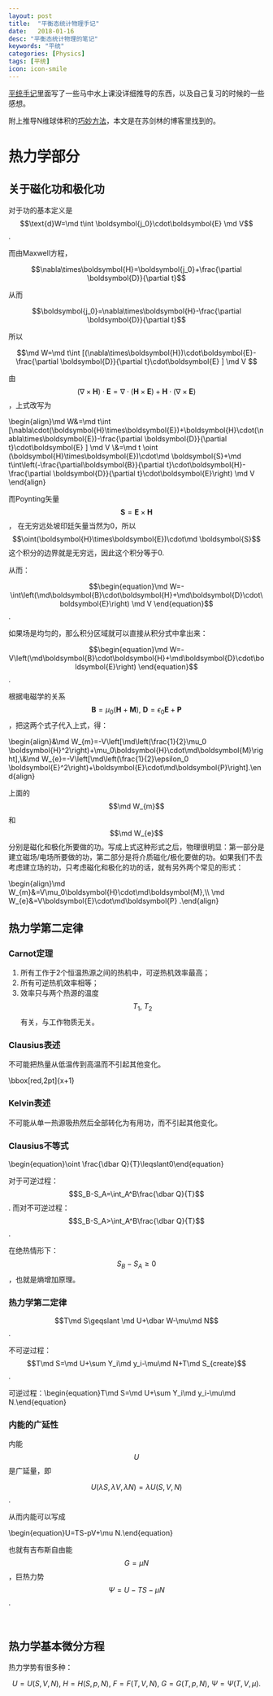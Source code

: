 ```yaml
---
layout: post
title:  "平衡态统计物理手记"
date:   2018-01-16
desc: "平衡态统计物理的笔记"
keywords: "平统"
categories: [Physics]
tags: [平统]
icon: icon-smile
---
```


[平统手记](https://astrojacobli.github.io/Homepage/doc/statistical_notes.pdf)里面写了一些马中水上课没详细推导的东西，以及自己复习的时候的一些感想。

附上推导N维球体积的[巧妙方法](http://spaces.ac.cn/archives/3154/?from=singlemessage&isappinstalled=0)，本文是在苏剑林的博客里找到的。

# 热力学部分

## 关于磁化功和极化功

对于功的基本定义是 $$\text{d}W=\md t\int \boldsymbol{j_0}\cdot\boldsymbol{E}  \md V$$.

而由Maxwell方程，

$$\nabla\times\boldsymbol{H}=\boldsymbol{j_0}+\frac{\partial \boldsymbol{D}}{\partial t}$$ 

从而

$$\boldsymbol{j_0}=\nabla\times\boldsymbol{H}-\frac{\partial \boldsymbol{D}}{\partial t}$$

所以

$$\md W=\md t\int [(\nabla\times\boldsymbol{H})\cdot\boldsymbol{E}-\frac{\partial \boldsymbol{D}}{\partial t}\cdot\boldsymbol{E} ]  \md V $$

由$$(\nabla\times\boldsymbol{H})\cdot\boldsymbol{E}=\nabla\cdot(\boldsymbol{H}\times\boldsymbol{E})+\boldsymbol{H}\cdot(\nabla\times\boldsymbol{E})$$，上式改写为

\begin{align}\md W&=\md t\int [\nabla\cdot(\boldsymbol{H}\times\boldsymbol{E})+\boldsymbol{H}\cdot(\nabla\times\boldsymbol{E})-\frac{\partial \boldsymbol{D}}{\partial t}\cdot\boldsymbol{E} ]  \md V \\\&=\md t \oint (\boldsymbol{H}\times\boldsymbol{E})\cdot\md \boldsymbol{S}+\md t\int\left(-\frac{\partial\boldsymbol{B}}{\partial t}\cdot\boldsymbol{H}-\frac{\partial \boldsymbol{D}}{\partial t}\cdot\boldsymbol{E}\right) \md V \end{align}

而Poynting矢量$$\boldsymbol{S}=\boldsymbol{E}\times\boldsymbol{H}$$， 在无穷远处坡印廷矢量当然为0，所以$$\oint(\boldsymbol{H}\times\boldsymbol{E})\cdot\md \boldsymbol{S}$$ 这个积分的边界就是无穷远，因此这个积分等于0.

从而：

$$\begin{equation}\md W=-\int\left(\md\boldsymbol{B}\cdot\boldsymbol{H}+\md\boldsymbol{D}\cdot\boldsymbol{E}\right) \md V \end{equation}$$. 

如果场是均匀的，那么积分区域就可以直接从积分式中拿出来：

$$\begin{equation}\md W=-V\left(\md\boldsymbol{B}\cdot\boldsymbol{H}+\md\boldsymbol{D}\cdot\boldsymbol{E}\right) \end{equation}$$. 

根据电磁学的关系$$\boldsymbol{B}=\mu_0(\boldsymbol{H}+\boldsymbol{M}),\ \boldsymbol{D}=\epsilon_0\boldsymbol{E}+\boldsymbol{P}$$，把这两个式子代入上式，得：

\begin{align}&\md W_{m}=-V\left[\md\left(\frac{1}{2}\mu_0 \boldsymbol{H}^2\right)+\mu_0\boldsymbol{H}\cdot\md\boldsymbol{M}\right],\\\&\md W_{e}=-V\left[\md\left(\frac{1}{2}\epsilon_0 \boldsymbol{E}^2\right)+\boldsymbol{E}\cdot\md\boldsymbol{P}\right].\end{align}

上面的$$\md W_{m}$$和$$\md W_{e}$$分别是磁化和极化所要做的功。写成上式这种形式之后，物理很明显：第一部分是建立磁场/电场所要做的功，第二部分是将介质磁化/极化要做的功。如果我们不去考虑建立场的功，只考虑磁化和极化的功的话，就有另外两个常见的形式：

\begin{align}\md W_{m}&=V\mu_0\boldsymbol{H}\cdot\md\boldsymbol{M},\\\\ \md W_{e}&=V\boldsymbol{E}\cdot\md\boldsymbol{P} .\end{align}

##  热力学第二定律



### Carnot定理

1. 所有工作于2个恒温热源之间的热机中，可逆热机效率最高；
2. 所有可逆热机效率相等；
3. 效率只与两个热源的温度$$T_1,\ T_2$$有关，与工作物质无关。



### Clausius表述

不可能把热量从低温传到高温而不引起其他变化。

\bbox[red,2pt]{x+1}

### Kelvin表述

不可能从单一热源吸热然后全部转化为有用功，而不引起其他变化。



### Clausius不等式

\begin{equation}\oint \frac{\dbar Q}{T}\leqslant0\end{equation}

对于可逆过程：$$S_B-S_A=\int_A^B\frac{\dbar Q}{T}$$. 而对不可逆过程：$$S_B-S_A>\int_A^B\frac{\dbar Q}{T}$$.

在绝热情形下：$$S_B-S_A\geqslant0$$，也就是熵增加原理。



### 热力学第二定律

$$T\md S\geqslant \md U+\dbar W-\mu\md N$$.

不可逆过程：$$T\md S=\md U+\sum Y_i\md y_i-\mu\md N+T\md S_{create}$$.

可逆过程：\begin{equation}T\md S=\md U+\sum Y_i\md y_i-\mu\md N.\end{equation}



### 内能的广延性

内能$$U$$是广延量，即

$$U(\lambda S,\lambda V,\lambda N)=\lambda U(S,V,N)$$.

从而内能可以写成

\begin{equation}U=TS-pV+\mu N.\end{equation}

也就有吉布斯自由能 $$G=\mu N$$，巨热力势 $$\Psi=U-TS-\mu N$$.

<br>

## 热力学基本微分方程

热力学势有很多种：

$$ U=U(S,V,N),\ H=H(S,p,N),\ F=F(T,V,N),\ G=G(T,p,N),\ \Psi=\Psi(T,V,\mu).$$



